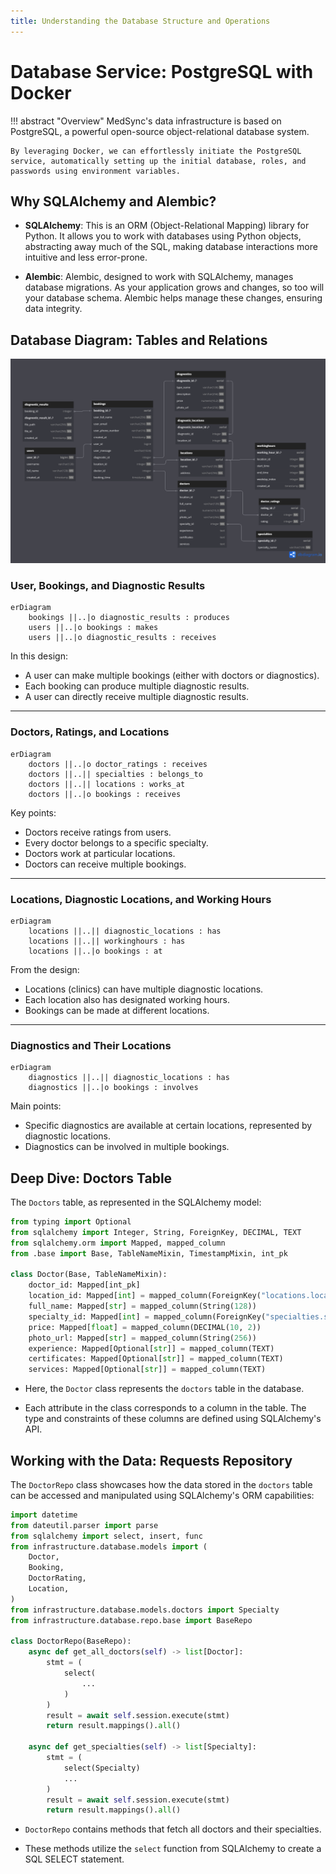 ```yaml
---
title: Understanding the Database Structure and Operations
---
```


# Database Service: PostgreSQL with Docker

!!! abstract "Overview"
    MedSync's data infrastructure is based on PostgreSQL, a powerful open-source object-relational database system. 

    By leveraging Docker, we can effortlessly initiate the PostgreSQL service, automatically setting up the initial database, roles, and passwords using environment variables.

## Why SQLAlchemy and Alembic?

- **SQLAlchemy**: This is an ORM (Object-Relational Mapping) library for Python. It allows you to work with databases using Python objects, abstracting away much of the SQL, making database interactions more intuitive and less error-prone.

- **Alembic**: Alembic, designed to work with SQLAlchemy, manages database migrations. As your application grows and changes, so too will your database schema. Alembic helps manage these changes, ensuring data integrity.

## Database Diagram: Tables and Relations

![Database Diagram](db-diagram.png)


### User, Bookings, and Diagnostic Results

```mermaid
erDiagram
    bookings ||..|o diagnostic_results : produces
    users ||..|o bookings : makes
    users ||..|o diagnostic_results : receives
```

In this design:

- A user can make multiple bookings (either with doctors or diagnostics).
- Each booking can produce multiple diagnostic results.
- A user can directly receive multiple diagnostic results.

---

### Doctors, Ratings, and Locations

```mermaid
erDiagram
    doctors ||..|o doctor_ratings : receives
    doctors ||..|| specialties : belongs_to
    doctors ||..|| locations : works_at
    doctors ||..|o bookings : receives
```

Key points:

- Doctors receive ratings from users.
- Every doctor belongs to a specific specialty.
- Doctors work at particular locations.
- Doctors can receive multiple bookings.

---

### Locations, Diagnostic Locations, and Working Hours

```mermaid
erDiagram
    locations ||..|| diagnostic_locations : has
    locations ||..|| workinghours : has
    locations ||..|o bookings : at
```

From the design:

- Locations (clinics) can have multiple diagnostic locations.
- Each location also has designated working hours.
- Bookings can be made at different locations.

---

### Diagnostics and Their Locations

```mermaid
erDiagram
    diagnostics ||..|| diagnostic_locations : has
    diagnostics ||..|o bookings : involves
```

Main points:

- Specific diagnostics are available at certain locations, represented by diagnostic locations.
- Diagnostics can be involved in multiple bookings.


## Deep Dive: Doctors Table

The `Doctors` table, as represented in the SQLAlchemy model:

```python
from typing import Optional
from sqlalchemy import Integer, String, ForeignKey, DECIMAL, TEXT
from sqlalchemy.orm import Mapped, mapped_column
from .base import Base, TableNameMixin, TimestampMixin, int_pk

class Doctor(Base, TableNameMixin):
    doctor_id: Mapped[int_pk]
    location_id: Mapped[int] = mapped_column(ForeignKey("locations.location_id"))
    full_name: Mapped[str] = mapped_column(String(128))
    specialty_id: Mapped[int] = mapped_column(ForeignKey("specialties.specialty_id"))
    price: Mapped[float] = mapped_column(DECIMAL(10, 2))
    photo_url: Mapped[str] = mapped_column(String(256))
    experience: Mapped[Optional[str]] = mapped_column(TEXT)
    certificates: Mapped[Optional[str]] = mapped_column(TEXT)
    services: Mapped[Optional[str]] = mapped_column(TEXT)
```

- Here, the `Doctor` class represents the `doctors` table in the database.
  
- Each attribute in the class corresponds to a column in the table. The type and constraints of these columns are defined using SQLAlchemy's API.

## Working with the Data: Requests Repository

The `DoctorRepo` class showcases how the data stored in the `doctors` table can be accessed and manipulated using SQLAlchemy's ORM capabilities:

```python
import datetime
from dateutil.parser import parse
from sqlalchemy import select, insert, func
from infrastructure.database.models import (
    Doctor,
    Booking,
    DoctorRating,
    Location,
)
from infrastructure.database.models.doctors import Specialty
from infrastructure.database.repo.base import BaseRepo

class DoctorRepo(BaseRepo):
    async def get_all_doctors(self) -> list[Doctor]:
        stmt = (
            select(
                ...
            )
        )
        result = await self.session.execute(stmt)
        return result.mappings().all()

    async def get_specialties(self) -> list[Specialty]:
        stmt = (
            select(Specialty)
            ...
        )
        result = await self.session.execute(stmt)
        return result.mappings().all()
```

- `DoctorRepo` contains methods that fetch all doctors and their specialties.
  
- These methods utilize the `select` function from SQLAlchemy to create a SQL SELECT statement.

